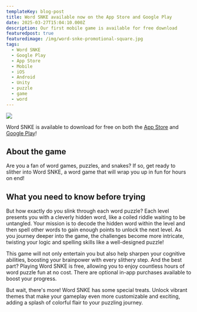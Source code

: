 ```yaml
---
templateKey: blog-post
title: Word SNKE available now on the App Store and Google Play
date: 2025-03-27T15:04:10.000Z
description: Our first mobile game is available for free download
featuredpost: true
featuredimage: /img/word-snke-promotional-square.jpg
tags:
  - Word SNKE
  - Google Play
  - App Store
  - Mobile
  - iOS
  - Android
  - Unity
  - puzzle
  - game
  - word
---
```

![](/img/word-snke-promotional-landscape.jpg)

Word SNKE is available to download for free on both the [App Store](https://apps.apple.com/us/app/word-snke/id1600602965) and [Google Play](https://play.google.com/store/apps/details?id=com.LittleLeafInteractive.SubspaceHackers)!

## About the game
Are you a fan of word games, puzzles, and snakes? If so, get ready to slither into Word SNKE, a word game that will wrap you up in fun for hours on end!

## What you need to know before trying
But how exactly do you slink through each word puzzle? Each level presents you with a cleverly hidden word, like a coiled riddle waiting to be untangled. Your mission is to decode the hidden word within the level and then spell other words to gain enough points to unlock the next level. As you journey deeper into the game, the challenges become more intricate, twisting your logic and spelling skills like a well-designed puzzle!
 
This game will not only entertain you but also help sharpen your cognitive abilities, boosting your brainpower with every slithery step. And the best part? Playing Word SNKE is free, allowing you to enjoy countless hours of word puzzle fun at no cost. There are optional in-app purchases available to boost your progress.
 
But wait, there's more! Word SNKE has some special treats. Unlock vibrant themes that make your gameplay even more customizable and exciting, adding a splash of colorful flair to your puzzling journey.